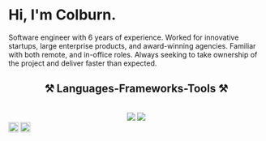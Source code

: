 Hi, I'm Colburn.
================================
Software engineer with 6 years of experience. Worked for innovative startups, large enterprise products, and award-winning agencies. Familiar with both remote, and in-office roles. Always seeking to take ownership of the project and deliver faster than expected. 

<h2 align="center">⚒️ Languages-Frameworks-Tools ⚒️</h2>
<br/>
<div align="center">
<img src="https://skillicons.dev/icons?i=react,bootstrap,mui,html,css,vscode,github,figma,tailwind,git,angular,postman" />
<img src="https://skillicons.dev/icons?i=nodejs,dotnet,cs,javascript,typescript,prisma,express,postgres,mongodb,mysql,nextjs,redux" /><br>
</div>

<a href="https://twitter.com/whocolburn">
  <img align="left" alt="Colburns's Twitter" width="20px" src="https://simpleicons.now.sh/twitter/495f7e" />
</a>
<a href="https://www.linkedin.com/in/colburn-sanders/">
  <img align="left" alt="Colburn's Linkedin" width="20px" src="https://simpleicons.now.sh/linkedin/495f7e" />
</a>



                    

